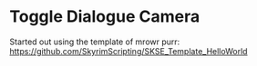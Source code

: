 # Toggle Dialogue Camera

Started out using the template of mrowr purr: https://github.com/SkyrimScripting/SKSE_Template_HelloWorld